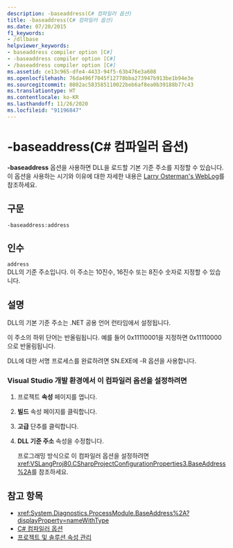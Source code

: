 ```yaml
---
description: -baseaddress(C# 컴파일러 옵션)
title: -baseaddress(C# 컴파일러 옵션)
ms.date: 07/20/2015
f1_keywords:
- /dllbase
helpviewer_keywords:
- baseaddress compiler option [C#]
- -baseaddress compiler option [C#]
- /baseaddress compiler option [C#]
ms.assetid: ce13c965-dfe4-4433-94f5-63b476e3a608
ms.openlocfilehash: 76da496f7045f12778bba273947b913be1b94e3e
ms.sourcegitcommit: 0802ac583585110022beb6af8ea0b39188b77c43
ms.translationtype: HT
ms.contentlocale: ko-KR
ms.lasthandoff: 11/26/2020
ms.locfileid: "91196847"
---
```

# <a name="-baseaddress-c-compiler-options"></a>-baseaddress(C# 컴파일러 옵션)

**-baseaddress** 옵션을 사용하면 DLL을 로드할 기본 기준 주소를 지정할 수 있습니다. 이 옵션을 사용하는 시기와 이유에 대한 자세한 내용은 [Larry Osterman's WebLog](/archive/blogs/larryosterman/why-should-i-even-bother-to-use-dlls-in-my-system)를 참조하세요.  
  
## <a name="syntax"></a>구문  
  
```console  
-baseaddress:address  
```  
  
## <a name="arguments"></a>인수  

 `address`  
 DLL의 기준 주소입니다. 이 주소는 10진수, 16진수 또는 8진수 숫자로 지정할 수 있습니다.  
  
## <a name="remarks"></a>설명  

 DLL의 기본 기준 주소는 .NET 공용 언어 런타임에서 설정됩니다.  
  
 이 주소의 하위 단어는 반올림됩니다. 예를 들어 0x11110001을 지정하면 0x11110000으로 반올림됩니다.  
  
 DLL에 대한 서명 프로세스를 완료하려면 SN.EXE에 -R 옵션을 사용합니다.  
  
### <a name="to-set-this-compiler-option-in-the-visual-studio-development-environment"></a>Visual Studio 개발 환경에서 이 컴파일러 옵션을 설정하려면  
  
1. 프로젝트 **속성** 페이지를 엽니다.  
  
2. **빌드** 속성 페이지를 클릭합니다.  
  
3. **고급** 단추를 클릭합니다.  
  
4. **DLL 기준 주소** 속성을 수정합니다.  
  
     프로그래밍 방식으로 이 컴파일러 옵션을 설정하려면 <xref:VSLangProj80.CSharpProjectConfigurationProperties3.BaseAddress%2A>를 참조하세요.  
  
## <a name="see-also"></a>참고 항목

- <xref:System.Diagnostics.ProcessModule.BaseAddress%2A?displayProperty=nameWithType>
- [C# 컴파일러 옵션](./index.md)
- [프로젝트 및 솔루션 속성 관리](/visualstudio/ide/managing-project-and-solution-properties)
